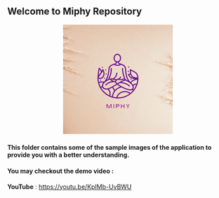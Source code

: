 ## Welcome to Miphy Repository 
<p align="center">
  <img src="https://github.com/HVbajoria/Miphy/blob/main/src/welcome/logo.png" width="250" alt="logo" >
 </p>
 
 #### This folder contains some of the sample images of the application to provide you with a better understanding. </br>
 #### You may checkout the demo video :
 **YouTube** : https://youtu.be/KpIMb-UvBWU
